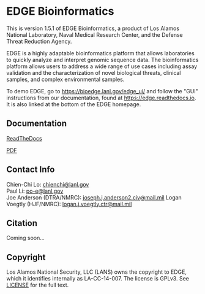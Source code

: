 # EDGE Bioinformatics

This is version 1.5.1 of EDGE Bioinformatics, a product of Los Alamos National Laboratory, Naval Medical Research Center, and the Defense Threat Reduction Agency.

EDGE is a highly adaptable bioinformatics platform that allows laboratories to quickly analyze and interpret genomic sequence data. The bioinformatics platform allows users to address a wide range of use cases including assay validation and the characterization of novel biological threats, clinical samples, and complex environmental samples.

To demo EDGE, go to https://bioedge.lanl.gov/edge_ui/ and follow the "GUI" instructions from our documentation, found at https://edge.readthedocs.io. It is also linked at the bottom of the EDGE homepage.

## Documentation

[ReadTheDocs](http://edge.readthedocs.io)

[PDF](https://media.readthedocs.org/pdf/edge/v1.5/edge.pdf)

## Contact Info
Chien-Chi Lo: <chienchi@lanl.gov>  
Paul Li: <po-e@lanl.gov>  
Joe Anderson (DTRA/NMRC): <joseph.j.anderson2.civ@mail.mil>
Logan Voegtly (HJF/NMRC): <logan.j.voegtly.ctr@mail.mil>

## Citation

Coming soon...

## Copyright

Los Alamos National Security, LLC (LANS) owns the copyright to EDGE, which it identifies internally as LA-CC-14-007.  The license is GPLv3.  See [LICENSE](https://github.com/losalamos/edge/blob/master/LICENSE) for the full text.
